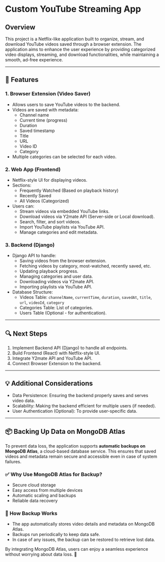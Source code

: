 # Custom YouTube Streaming App

## Overview
This project is a Netflix-like application built to organize, stream, and download YouTube videos saved through a browser extension. The application aims to enhance the user experience by providing categorized video displays, streaming, and download functionalities, while maintaining a smooth, ad-free experience.

---

## 📌 Features

### 1. Browser Extension (Video Saver)
- Allows users to save YouTube videos to the backend.
- Videos are saved with metadata:
  - Channel name
  - Current time (progress)
  - Duration
  - Saved timestamp
  - Title
  - URL
  - Video ID
  - Category
- Multiple categories can be selected for each video.

### 2. Web App (Frontend)
- Netflix-style UI for displaying videos.
- Sections:
  - Frequently Watched (Based on playback history)
  - Recently Saved
  - All Videos (Categorized)
- Users can:
  - Stream videos via embedded YouTube links.
  - Download videos via Y2mate API (Server-side or Local download).
  - Search, filter, and sort videos.
  - Import YouTube playlists via YouTube API.
  - Manage categories and edit metadata.

### 3. Backend (Django)
- Django API to handle:
  - Saving videos from the browser extension.
  - Fetching videos by category, most-watched, recently saved, etc.
  - Updating playback progress.
  - Managing categories and user data.
  - Downloading videos via Y2mate API.
  - Importing playlists via YouTube API.
- Database Structure:
  - Videos Table: `channelName`, `currentTime`, `duration`, `savedAt`, `title`, `url`, `videoId`, `category`
  - Categories Table: List of categories.
  - Users Table (Optional - for authentication).

---

## 🔍 Next Steps
1. Implement Backend API (Django) to handle all endpoints.
2. Build Frontend (React) with Netflix-style UI.
3. Integrate Y2mate API and YouTube API.
4. Connect Browser Extension to the backend.

---

## 💡 Additional Considerations
- Data Persistence: Ensuring the backend properly saves and serves video data.
- Scalability: Making the backend efficient for multiple users (if needed).
- User Authentication (Optional): To provide user-specific data.

---

## 📦 Backing Up Data on MongoDB Atlas
To prevent data loss, the application supports **automatic backups on MongoDB Atlas**, a cloud-based database service. This ensures that saved videos and metadata remain secure and accessible even in case of system failures.

### ✅ **Why Use MongoDB Atlas for Backup?**
- Secure cloud storage
- Easy access from multiple devices
- Automatic scaling and backups
- Reliable data recovery

### 🔄 **How Backup Works**
- The app automatically stores video details and metadata on MongoDB Atlas.
- Backups run periodically to keep data safe.
- In case of any issues, the backup can be restored to retrieve lost data.

By integrating MongoDB Atlas, users can enjoy a seamless experience without worrying about data loss. 🚀
